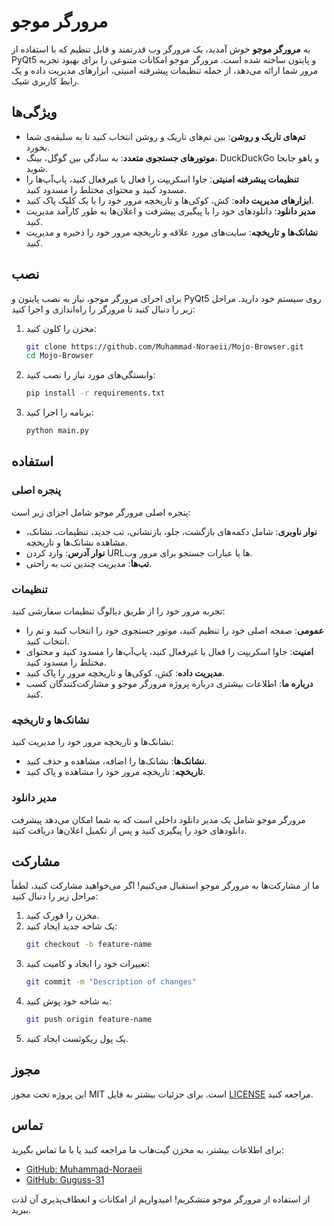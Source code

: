 # مرورگر موجو

به **مرورگر موجو** خوش آمدید، یک مرورگر وب قدرتمند و قابل تنظیم که با استفاده از PyQt5 و پایتون ساخته شده است. مرورگر موجو امکانات متنوعی را برای بهبود تجربه مرور شما ارائه می‌دهد، از جمله تنظیمات پیشرفته امنیتی، ابزارهای مدیریت داده و یک رابط کاربری شیک.

## ویژگی‌ها

- **تم‌های تاریک و روشن**: بین تم‌های تاریک و روشن انتخاب کنید تا به سلیقه‌ی شما بخورد.
- **موتورهای جستجوی متعدد**: به سادگی بین گوگل، بینگ، DuckDuckGo و یاهو جابجا شوید.
- **تنظیمات پیشرفته امنیتی**: جاوا اسکریپت را فعال یا غیرفعال کنید، پاپ‌آپ‌ها را مسدود کنید و محتوای مختلط را مسدود کنید.
- **ابزارهای مدیریت داده**: کش، کوکی‌ها و تاریخچه مرور خود را با یک کلیک پاک کنید.
- **مدیر دانلود**: دانلودهای خود را با پیگیری پیشرفت و اعلان‌ها به طور کارآمد مدیریت کنید.
- **نشانک‌ها و تاریخچه**: سایت‌های مورد علاقه و تاریخچه مرور خود را ذخیره و مدیریت کنید.

## نصب

برای اجرای مرورگر موجو، نیاز به نصب پایتون و PyQt5 روی سیستم خود دارید. مراحل زیر را دنبال کنید تا مرورگر را راه‌اندازی و اجرا کنید:

1. مخزن را کلون کنید:
   ```sh
   git clone https://github.com/Muhammad-Noraeii/Mojo-Browser.git
   cd Mojo-Browser
   ```

2. وابستگی‌های مورد نیاز را نصب کنید:
   ```sh
   pip install -r requirements.txt
   ```

3. برنامه را اجرا کنید:
   ```sh
   python main.py
   ```

## استفاده

### پنجره اصلی

پنجره اصلی مرورگر موجو شامل اجزای زیر است:

- **نوار ناوبری**: شامل دکمه‌های بازگشت، جلو، بازنشانی، تب جدید، تنظیمات، نشانک، مشاهده نشانک‌ها و تاریخچه.
- **نوار آدرس**: وارد کردن URL‌ها یا عبارات جستجو برای مرور وب.
- **تب‌ها**: مدیریت چندین تب به راحتی.

### تنظیمات

تجربه مرور خود را از طریق دیالوگ تنظیمات سفارشی کنید:

- **عمومی**: صفحه اصلی خود را تنظیم کنید، موتور جستجوی خود را انتخاب کنید و تم را انتخاب کنید.
- **امنیت**: جاوا اسکریپت را فعال یا غیرفعال کنید، پاپ‌آپ‌ها را مسدود کنید و محتوای مختلط را مسدود کنید.
- **مدیریت داده**: کش، کوکی‌ها و تاریخچه مرور را پاک کنید.
- **درباره ما**: اطلاعات بیشتری درباره پروژه مرورگر موجو و مشارکت‌کنندگان کسب کنید.

### نشانک‌ها و تاریخچه

نشانک‌ها و تاریخچه مرور خود را مدیریت کنید:

- **نشانک‌ها**: نشانک‌ها را اضافه، مشاهده و حذف کنید.
- **تاریخچه**: تاریخچه مرور خود را مشاهده و پاک کنید.

### مدیر دانلود

مرورگر موجو شامل یک مدیر دانلود داخلی است که به شما امکان می‌دهد پیشرفت دانلودهای خود را پیگیری کنید و پس از تکمیل اعلان‌ها دریافت کنید.

## مشارکت

ما از مشارکت‌ها به مرورگر موجو استقبال می‌کنیم! اگر می‌خواهید مشارکت کنید، لطفاً مراحل زیر را دنبال کنید:

1. مخزن را فورک کنید.
2. یک شاخه جدید ایجاد کنید:
   ```sh
   git checkout -b feature-name
   ```
3. تغییرات خود را ایجاد و کامیت کنید:
   ```sh
   git commit -m "Description of changes"
   ```
4. به شاخه خود پوش کنید:
   ```sh
   git push origin feature-name
   ```
5. یک پول ریکوئست ایجاد کنید.

## مجوز

این پروژه تحت مجوز MIT است. برای جزئیات بیشتر به فایل [LICENSE](LICENSE) مراجعه کنید.

## تماس

برای اطلاعات بیشتر، به مخزن گیت‌هاب ما مراجعه کنید یا با ما تماس بگیرید:

- [GitHub: Muhammad-Noraeii](https://github.com/Muhammad-Noraeii)
- [GitHub: Guguss-31](https://github.com/Guguss-31)

از استفاده از مرورگر موجو متشکریم! امیدواریم از امکانات و انعطاف‌پذیری آن لذت ببرید.
